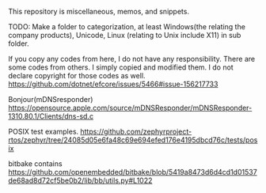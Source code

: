 This repository is miscellaneous, memos, and snippets.

TODO:
Make a folder to categorization, at least Windows(the relating the company products), Unicode, Linux (relating to Unix include X11) in sub folder. 

If you copy any codes from here, I do not have any responsibility.
There are some codes from others. 
I simply copied and modified them. I do not declare copyright for those codes as well.
https://github.com/dotnet/efcore/issues/5466#issue-156217733

Bonjour(mDNSresponder)
https://opensource.apple.com/source/mDNSResponder/mDNSResponder-1310.80.1/Clients/dns-sd.c

POSIX test examples.
https://github.com/zephyrproject-rtos/zephyr/tree/24085d05e6fa48c69e694efed176e4195dbcd76c/tests/posix

bitbake contains
https://github.com/openembedded/bitbake/blob/5419a8473d6d4cd1d01537de68ad8d72cf5be0b2/lib/bb/utils.py#L1022
